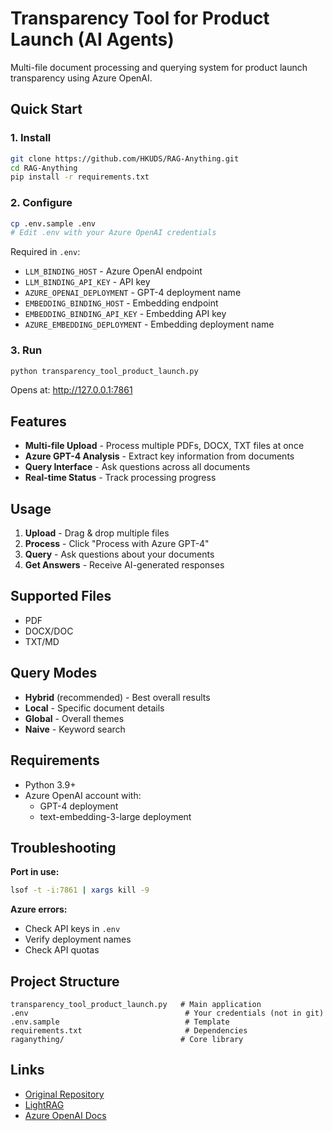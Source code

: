 # Transparency Tool for Product Launch (AI Agents)

Multi-file document processing and querying system for product launch transparency using Azure OpenAI.

## Quick Start

### 1. Install
```bash
git clone https://github.com/HKUDS/RAG-Anything.git
cd RAG-Anything
pip install -r requirements.txt
```

### 2. Configure
```bash
cp .env.sample .env
# Edit .env with your Azure OpenAI credentials
```

Required in `.env`:
- `LLM_BINDING_HOST` - Azure OpenAI endpoint
- `LLM_BINDING_API_KEY` - API key
- `AZURE_OPENAI_DEPLOYMENT` - GPT-4 deployment name
- `EMBEDDING_BINDING_HOST` - Embedding endpoint
- `EMBEDDING_BINDING_API_KEY` - Embedding API key
- `AZURE_EMBEDDING_DEPLOYMENT` - Embedding deployment name

### 3. Run
```bash
python transparency_tool_product_launch.py
```
Opens at: http://127.0.0.1:7861

## Features

- **Multi-file Upload** - Process multiple PDFs, DOCX, TXT files at once
- **Azure GPT-4 Analysis** - Extract key information from documents
- **Query Interface** - Ask questions across all documents
- **Real-time Status** - Track processing progress

## Usage

1. **Upload** - Drag & drop multiple files
2. **Process** - Click "Process with Azure GPT-4"
3. **Query** - Ask questions about your documents
4. **Get Answers** - Receive AI-generated responses

## Supported Files

- PDF
- DOCX/DOC
- TXT/MD

## Query Modes

- **Hybrid** (recommended) - Best overall results
- **Local** - Specific document details
- **Global** - Overall themes
- **Naive** - Keyword search

## Requirements

- Python 3.9+
- Azure OpenAI account with:
  - GPT-4 deployment
  - text-embedding-3-large deployment

## Troubleshooting

**Port in use:**
```bash
lsof -t -i:7861 | xargs kill -9
```

**Azure errors:**
- Check API keys in `.env`
- Verify deployment names
- Check API quotas

## Project Structure

```
transparency_tool_product_launch.py   # Main application
.env                                   # Your credentials (not in git)
.env.sample                            # Template
requirements.txt                       # Dependencies
raganything/                          # Core library
```

## Links

- [Original Repository](https://github.com/HKUDS/RAG-Anything)
- [LightRAG](https://github.com/HKUDS/LightRAG)
- [Azure OpenAI Docs](https://learn.microsoft.com/en-us/azure/ai-services/openai/)
